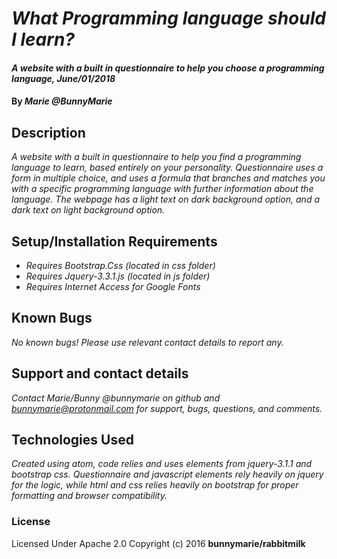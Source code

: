 # _What Programming language should I learn?_

#### _A website with a built in questionnaire to help you choose a programming language, June/01/2018_

#### By _**Marie @BunnyMarie**_

## Description

_A website with a built in questionnaire to help you find a programming language to learn, based entirely on your personality. Questionnaire uses a form in multiple choice, and uses a formula that branches and matches you with a specific programming language with further information about the language. The webpage has a light text on dark background option, and a dark text on light background option._

## Setup/Installation Requirements

* _Requires Bootstrap.Css (located in css folder)_
* _Requires Jquery-3.3.1.js (located in js folder)_
* _Requires Internet Access for Google Fonts_

## Known Bugs

_No known bugs! Please use relevant contact details to report any._

## Support and contact details

_Contact Marie/Bunny @bunnymarie on github and bunnymarie@protonmail.com for support, bugs, questions, and comments._

## Technologies Used

_Created using atom, code relies and uses elements from jquery-3.1.1 and bootstrap css. Questionnaire and javascript elements rely heavily on jquery for the logic, while html and css relies heavily on bootstrap for proper formatting and browser compatibility._

### License
Licensed Under Apache 2.0
Copyright (c) 2016 **bunnymarie/rabbitmilk**
